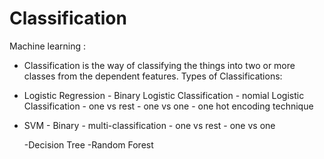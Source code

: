 # Classification

Machine learning : 
  - Classification is the way of classifying the things into two or more classes from the dependent features.
Types of Classifications:
  - Logistic Regression
  		- Binary Logistic Classification
  		- nomial Logistic Classification
  					- one vs rest
  					- one vs one
  					- one hot encoding technique
  - SVM
  			- Binary 
  			- multi-classification
  				- one vs rest
  				- one vs one
  
	-Decision Tree
	-Random Forest
	
  				
  
  
 
